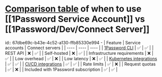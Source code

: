 # [Comparison table](https://developer.1password.com/docs/secrets-automation/#comparison) of when to use [[1Password Service Account]] vs [[1Password/Dev/Connect Server]]
id:: 67dbe69c-b43e-4c52-a130-ffb85330e994
	- | Feature | Service accounts | Connect servers |
	  | ---- | ---- | ---- |
	  | [1Password CLI](https://developer.1password.com/docs/connect/connect-cli/) | ✅ | ✅ |
	  | REST API | ❌ | ✅ |
	  | Self-hosted | ❌ | ✅ |
	  | Infrastructure requirements | ❌ | ✅ |
	  | Low overhead | ✅ | ❌ |
	  | Low latency | ❌ | ✅ |
	  | [Kubernetes integrations](https://developer.1password.com/docs/k8s/k8s-integrations/) | ✅ | ✅ |
	  | [CI/CD integrations](https://developer.1password.com/docs/ci-cd/) | ✅ | ✅ |
	  | Rate limits | ✅ | ❌ |
	  | Request quotas | ✅ | ❌ |
	  | Included with 1Password subscription | ✅ | ✅ |